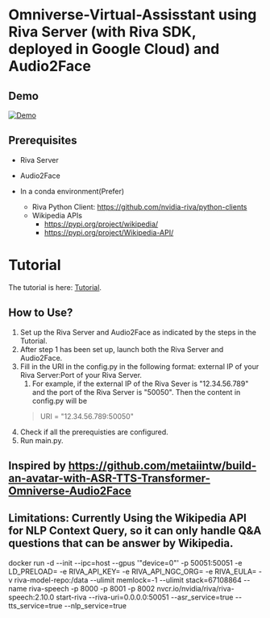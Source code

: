 # Omniverse-Virtual-Assisstant using Riva Server (with Riva SDK, deployed in Google Cloud) and Audio2Face

## Demo
[![Demo](http://img.youtube.com/vi/kv9QM-SODIM/maxresdefault.jpg)](https://youtu.be/kv9QM-SODIM "Video Title")

## Prerequisites
- Riva Server
- Audio2Face

- In a conda environment(Prefer)
  -  Riva Python Client: https://github.com/nvidia-riva/python-clients
  - Wikipedia APIs
    - https://pypi.org/project/wikipedia/
    - https://pypi.org/project/Wikipedia-API/


<!-- ## Tutorial -->
<!DOCTYPE html>
<html>
  <head>

  </head>
  <body>
    <h1>Tutorial</h1>
    <p>The tutorial is here: <a href="Tutorials.pdf">Tutorial</a>.</p>
  </body>
</html>

## How to Use?
1. Set up the Riva Server and Audio2Face as indicated by the steps in the Tutorial.
2. After step 1 has been set up, launch both the Riva Server and Audio2Face.
3. Fill in the URI in the config.py in the following format: external IP of your Riva Server:Port of your Riva Server. 
    1. For example, if the external IP of the Riva Sever is "12.34.56.789" and the port of the Riva Server is "50050". Then the content in config.py will be 
    > URI = "12.34.56.789:50050"
3. Check if all the prerequisties are configured.
4. Run main.py.



## Inspired by https://github.com/metaiintw/build-an-avatar-with-ASR-TTS-Transformer-Omniverse-Audio2Face
## Limitations: Currently Using the Wikipedia API for NLP Context Query, so it can only handle Q&A questions that can be answer by Wikipedia.


docker run -d --init --ipc=host --gpus '"device=0"' -p 50051:50051 -e LD_PRELOAD= -e RIVA_API_KEY= -e RIVA_API_NGC_ORG= -e RIVA_EULA= -v riva-model-repo:/data --ulimit memlock=-1 --ulimit stack=67108864 --name riva-speech -p 8000 -p 8001 -p 8002 nvcr.io/nvidia/riva/riva-speech:2.10.0 start-riva --riva-uri=0.0.0.0:50051 --asr_service=true --tts_service=true --nlp_service=true